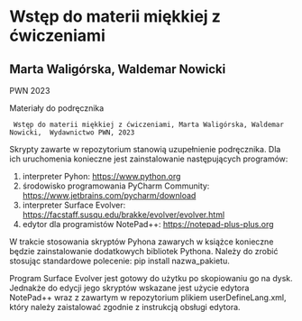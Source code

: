 # Wstęp do materii miękkiej z ćwiczeniami
## Marta Waligórska, Waldemar Nowicki
PWN 2023

Materiały do podręcznika 
     
     Wstęp do materii miękkiej z ćwiczeniami, Marta Waligórska, Waldemar Nowicki,  Wydawnictwo PWN, 2023

Skrypty zawarte w repozytorium stanowią uzupełnienie podręcznika. Dla ich uruchomenia konieczne jest zainstalowanie 
następujących programów:
1. interpreter Pyhon: https://www.python.org
2. środowisko programowania PyCharm Community: https://www.jetbrains.com/pycharm/download
3. interpreter Surface Evolver: https://facstaff.susqu.edu/brakke/evolver/evolver.html
4. edytor dla programistów NotePad++: https://notepad-plus-plus.org

W trakcie stosowania skryptów Pyhona zawarych w książce konieczne będzie zainstalowanie dodatkowych
bibliotek Pythona. Należy do zrobić stosując standardowe polecenie: pip install nazwa_pakietu.

Program Surface Evolver jest gotowy do użytku po skopiowaniu go na dysk. Jednakże do edycji jego
skryptów wskazane jest użycie edytora NotePad++ wraz z zawartym w repozytorium plikiem userDefineLang.xml,
który należy zaistalować zgodnie z instrukcją obsługi edytora.
